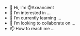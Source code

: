 - 👋 Hi, I’m @Axeancient
- 👀 I’m interested in ...
- 🌱 I’m currently learning ...
- 💞️ I’m looking to collaborate on ...
- 📫 How to reach me ...

<!---
Axeancient/Axeancient is a ✨ special ✨ repository because its `README.md` (this file) appears on your GitHub profile.
You can click the Preview link to take a look at your changes.
--->
